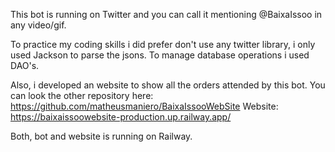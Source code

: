 This bot is running on Twitter and you can call it mentioning 
@BaixaIssoo in any video/gif.

To practice my coding skills i did prefer don't use any twitter library, i only used Jackson to parse the jsons.
To manage database operations i used DAO's.

Also, i developed an website to show all the orders attended by this bot.
You can look the other repository here: https://github.com/matheusmaniero/BaixaIssooWebSite
Website: https://baixaissoowebsite-production.up.railway.app/

Both, bot and website is running on Railway.

